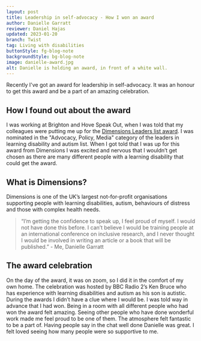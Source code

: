 ```yaml
---
layout: post
title: Leadership in self-advocacy - How I won an award
author: Danielle Garratt
reviewer: Daniel Hajas
updated: 2023-01-20
branch: Twist
tag: Living with disabilities
buttonStyle: fg-blog-note
backgroundStyle: bg-blog-note
image: danielle-award.jpg
alt: Danielle is holding an award, in front of a white wall.
---
```


Recently I've got an award for leadership in self-advocacy. It was an honour to get this award and be a part of an amazing celebration.
<!-- excerpt-end -->

## How I found out about the award

I was working at Brighton and Hove Speak Out, when I was told that my colleagues were putting me up for the [Dimensions Leaders list award](https://dimensions-uk.org/dimensions-campaigns/meet-leaders-list-award-winners/find-out-more/enter-leaders-list/). I was nominated in the "Advocacy, Policy, Media" category of the leaders in learning disability and autism list. When I got told that I was up for this award from Dimensions I was excited and nervous that I wouldn’t get chosen as there are many different people with a learning disability that could get the award. 

## What is Dimensions? 

Dimensions is one of the UK’s largest not-for-profit organisations supporting people with learning disabilities, autism, behaviours of distress and those with complex health needs. 

>“I’m getting the confidence to speak up, I feel proud of myself. I would not have done this before. I can’t believe I would be training people at an international conference on inclusive research, and I never thought I would be involved in writing an article or a book that will be published.” - Me, Danielle Garratt

## The award celebration

On the day of the award, it was on zoom, so I did it in the comfort of my own home.
The celebration was hosted by BBC Radio 2’s Ken Bruce who has experience with learning disabilities and autism as his son is autistic.
During the awards I didn’t have a clue where I would be.
I was told way in advance that I had won.
Being in a room with all different people who had won the award felt amazing.
Seeing other people who have done wonderful work made me feel proud to be one of them.
The atmosphere felt fantastic to be a part of.
Having people say in the chat well done Danielle was great.
I felt loved seeing how many people were so supportive to me. 